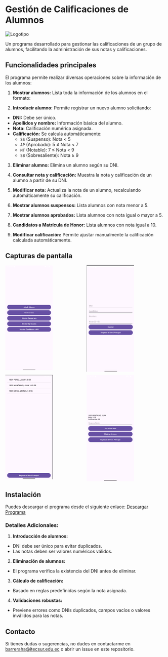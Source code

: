 # Gestión de Calificaciones de Alumnos

<img src="https://encrypted-tbn0.gstatic.com/images?q=tbn:ANd9GcTVdoawRYw3zxBcg8B9wOux-R79MviTa71hlw&s" alt="Logotipo" width="300" />

Un programa desarrollado para gestionar las calificaciones de un grupo de alumnos, facilitando la administración de sus notas y calificaciones.

## Funcionalidades principales
El programa permite realizar diversas operaciones sobre la información de los alumnos:

1. **Mostrar alumnos:** Lista toda la información de los alumnos en el formato:

2. **Introducir alumno:** Permite registrar un nuevo alumno solicitando:
- **DNI:** Debe ser único.
- **Apellidos y nombre:** Información básica del alumno.
- **Nota:** Calificación numérica asignada.
- **Calificación:** Se calcula automáticamente:
  - `SS` (Suspenso): Nota < 5
  - `AP` (Aprobado): 5 ≤ Nota < 7
  - `NT` (Notable): 7 ≤ Nota < 9
  - `SB` (Sobresaliente): Nota ≥ 9

3. **Eliminar alumno:** Elimina un alumno según su DNI.

4. **Consultar nota y calificación:** Muestra la nota y calificación de un alumno a partir de su DNI.

5. **Modificar nota:** Actualiza la nota de un alumno, recalculando automáticamente su calificación.

6. **Mostrar alumnos suspensos:** Lista alumnos con nota menor a 5.

7. **Mostrar alumnos aprobados:** Lista alumnos con nota igual o mayor a 5.

8. **Candidatos a Matrícula de Honor:** Lista alumnos con nota igual a 10.

9. **Modificar calificación:** Permite ajustar manualmente la calificación calculada automáticamente.

## Capturas de pantalla
<div style="display: grid; grid-template-columns: repeat(auto-fit, minmax(200px, 1fr)); gap: 10px;">
<img src="./assets/j1.png" alt="Pantalla principal" width="150" />
<img src="./assets/j2.png" alt="Formulario de registro de alumno" width="150" />
<img src="./assets/j3.png" alt="Consulta de alumno" width="150" />
<img src="./assets/j4.png" alt="Lista de suspensos" width="150" />
</div>

## Instalación
Puedes descargar el programa desde el siguiente enlace:
[Descargar Programa](https://drive.google.com/file/d/1O4rTtIthUbmKbNLq1WrII1Lh3_5dwxPq/view?usp=sharing)

### Detalles Adicionales:
1. **Introducción de alumnos:**
- DNI debe ser único para evitar duplicados.
- Las notas deben ser valores numéricos válidos.

2. **Eliminación de alumnos:**
- El programa verifica la existencia del DNI antes de eliminar.

3. **Cálculo de calificación:**
- Basado en reglas predefinidas según la nota asignada.

4. **Validaciones robustas:**
- Previene errores como DNIs duplicados, campos vacíos o valores inválidos para las notas.

## Contacto
Si tienes dudas o sugerencias, no dudes en contactarme en [barreraha@itecsur.edu.ec](mailto:barreraha@itecsur.edu.ec) o abrir un issue en este repositorio.
